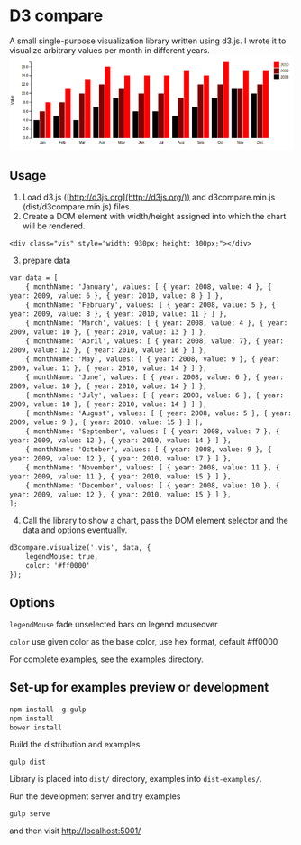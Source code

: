 # D3 compare
A small single-purpose visualization library written using d3.js. I wrote it to visualize arbitrary values per month in different years.
![Example](https://github.com/xbenes/d3compare/raw/master/img/example.png "Example")

## Usage
1. Load d3.js ([http://d3js.org](http://d3js.org/)) and d3compare.min.js (dist/d3compare.min.js) files.
2. Create a DOM element with width/height assigned into which the chart will be rendered.
```
<div class="vis" style="width: 930px; height: 300px;"></div>
```
3. prepare data
```
var data = [
    { monthName: 'January', values: [ { year: 2008, value: 4 }, { year: 2009, value: 6 }, { year: 2010, value: 8 } ] },
    { monthName: 'February', values: [ { year: 2008, value: 5 }, { year: 2009, value: 8 }, { year: 2010, value: 11 } ] },
    { monthName: 'March', values: [ { year: 2008, value: 4 }, { year: 2009, value: 10 }, { year: 2010, value: 13 } ] },
    { monthName: 'April', values: [ { year: 2008, value: 7}, { year: 2009, value: 12 }, { year: 2010, value: 16 } ] },
    { monthName: 'May', values: [ { year: 2008, value: 9 }, { year: 2009, value: 11 }, { year: 2010, value: 14 } ] },
    { monthName: 'June', values: [ { year: 2008, value: 6 }, { year: 2009, value: 10 }, { year: 2010, value: 14 } ] },
    { monthName: 'July', values: [ { year: 2008, value: 6 }, { year: 2009, value: 10 }, { year: 2010, value: 14 } ] },
    { monthName: 'August', values: [ { year: 2008, value: 5 }, { year: 2009, value: 9 }, { year: 2010, value: 15 } ] },
    { monthName: 'September', values: [ { year: 2008, value: 7 }, { year: 2009, value: 12 }, { year: 2010, value: 14 } ] },
    { monthName: 'October', values: [ { year: 2008, value: 9 }, { year: 2009, value: 12 }, { year: 2010, value: 17 } ] },
    { monthName: 'November', values: [ { year: 2008, value: 11 }, { year: 2009, value: 11 }, { year: 2010, value: 15 } ] },
    { monthName: 'December', values: [ { year: 2008, value: 10 }, { year: 2009, value: 12 }, { year: 2010, value: 15 } ] },
];
```
4. Call the library to show a chart, pass the DOM element selector and the data and options eventually.
```
d3compare.visualize('.vis', data, {
    legendMouse: true,
    color: '#ff0000'
});

```

## Options
`legendMouse` fade unselected bars on legend mouseover

`color` use given color as the base color, use hex format, default #ff0000

For complete examples, see the examples directory.

## Set-up for examples preview or development

```
npm install -g gulp
npm install
bower install
```

Build the distribution and examples

```
gulp dist
```

Library is placed into `dist/` directory, examples into `dist-examples/`.


Run the development server and try examples

```
gulp serve
```

and then visit [http://localhost:5001/](http://localhost:5001/)


